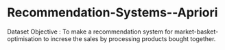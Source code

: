 # Recommendation-Systems--Apriori

Dataset Objective : To make a recommendation system for market-basket-optimisation to increse the sales by processing products bought together.
